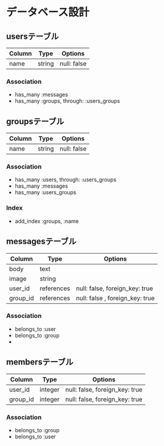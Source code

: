 # データベース設計

## usersテーブル

| Column | Type   | Options     |
| ------ | ------ | ----------- |
| name   | string | null: false |

### Association
- has_many :messages
- has_many :groups, through: :users_groups


## groupsテーブル

| Column | Type   | Options     |
| ------ | ------ | ----------- |
| name   | string | null: false |

### Association
- has_many :users, through: :users_groups
- has_many :messages
- has_many :users_groups

### Index
- add_index :groups, :name

## messagesテーブル

| Column   | Type       | Options                         |
| -------- | ---------- | ------------------------------- |
| body     | text       |                                 |
| image    | string     |                                 |
| user_id  | references | null: false, foreign_key: true  |
| group_id | references | null: false , foreign_key: true |

### Association
- belongs_to :user
- belongs_to :group
- 

## membersテーブル

| Column   | Type    | Options                        |
| -------- | ------- | ------------------------------ |
| user_id  | integer | null: false, foreign_key: true |
| group_id | integer | null: false, foreign_key: true |

### Association
- belongs_to :group
- belongs_to :user
  